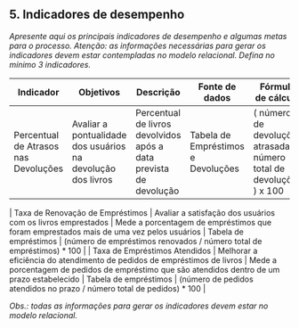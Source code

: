 ## 5. Indicadores de desempenho

_Apresente aqui os principais indicadores de desempenho e algumas metas para o processo. Atenção: as informações necessárias para gerar os indicadores devem estar contempladas no modelo relacional. Defina no mínimo 3 indicadores._

| **Indicador** | **Objetivos** | **Descrição** | **Fonte de dados** | **Fórmula de cálculo** |
| ---           | ---           | ---           | ---             | ---             |
| Percentual de Atrasos nas Devoluções | Avaliar a pontualidade dos usuários na devolução dos livros | Percentual de livros devolvidos após a data prevista de devolução | Tabela de Empréstimos e Devoluções | ( número de devoluções atrasadas / número total de devoluções ) x 100 |

| Taxa de Renovação de Empréstimos | Avaliar a satisfação dos usuários com os livros emprestados | Mede a porcentagem de empréstimos que foram emprestados mais de uma vez pelos usuários | Tabela de empréstimos | (número de empréstimos renovados / número total de empréstimos) * 100 |
| Taxa de Empréstimos Atendidos | Melhorar a eficiência do atendimento de pedidos de empréstimos de livros | Mede a porcentagem de pedidos de empréstimo que são atendidos dentro de um prazo estabelecido | Tabela de empréstimos | (número de pedidos atendidos no prazo / número total de pedidos) * 100 |


_Obs.: todas as informações para gerar os indicadores devem estar no modelo relacional._
